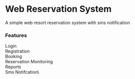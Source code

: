 # Web Reservation System
A simple web resort reservation system with sms notification

### Features
Login\
Registration\
Booking\
Reservation Monitoring\
Reports\
Sms Notifcation\


